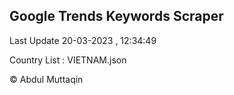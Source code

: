 

## Google Trends Keywords Scraper 
 
Last Update 20-03-2023 , 12:34:49

Country List :
VIETNAM.json



© Abdul Muttaqin 
